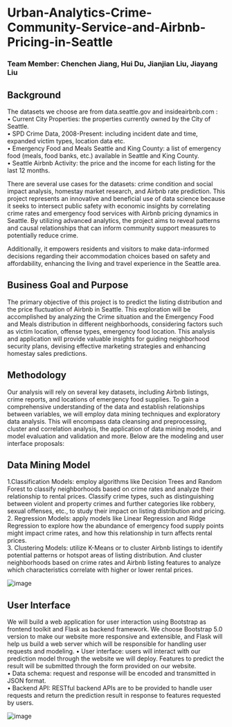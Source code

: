 # Urban-Analytics-Crime-Community-Service-and-Airbnb-Pricing-in-Seattle
### Team Member: Chenchen Jiang, Hui Du, Jianjian Liu, Jiayang Liu

## Background
The datasets we choose are from data.seattle.gov and insideairbnb.com : <br>
• Current City Properties: the properties currently owned by the City of Seattle. <br> 
• SPD Crime Data, 2008-Present: including incident date and time, expanded victim types, location
data etc. <br>
• Emergency Food and Meals Seattle and King County: a list of emergency food (meals, food banks,
etc.) available in Seattle and King County.<br>
• Seattle Airbnb Activity: the price and the income for each listing for the last 12 months. <br>

There are several use cases for the datasets: crime condition and social impact analysis, homestay market research, and Airbnb rate prediction.
This project represents an innovative and beneficial use of data science because it seeks to intersect public safety with economic insights by correlating crime rates and emergency food services with Airbnb pricing dynamics in Seattle. By utilizing advanced analytics, the project aims to reveal patterns and causal relationships that can inform community support measures to potentially reduce crime.

Additionally, it empowers residents and visitors to make data-informed decisions regarding their
accommodation choices based on safety and affordability, enhancing the living and travel experience in
the Seattle area.

## Business Goal and Purpose
The primary objective of this project is to predict the listing distribution and the price fluctuation of
Airbnb in Seattle. This exploration will be accomplished by analyzing the Crime situation and the
Emergency Food and Meals distribution in different neighborhoods, considering factors such as victim
location, offense types, emergency food location. This analysis and application will provide valuable
insights for guiding neighborhood security plans, devising effective marketing strategies and enhancing
homestay sales predictions.

## Methodology
Our analysis will rely on several key datasets, including Airbnb listings, crime reports, and locations of
emergency food supplies. To gain a comprehensive understanding of the data and establish
relationships between variables, we will employ data mining techniques and exploratory data analysis.
This will encompass data cleansing and preprocessing, cluster and correlation analysis, the application
of data mining models, and model evaluation and validation and more. Below are the modeling and
user interface proposals:

## Data Mining Model
1.Classification Models: employ algorithms like Decision Trees and Random Forest to classify
neighborhoods based on crime rates and analyze their relationship to rental prices. Classify crime types, such as distinguishing between violent and property crimes and further categories like robbery, sexual offenses, etc., to study their impact on listing distribution and pricing.<br>
2. Regression Models: apply models like Linear Regression and Ridge Regression to explore how the abundance of emergency food supply points might impact crime rates, and how this relationship in turn affects rental prices.<br>
3. Clustering Models: utilize K-Means or to cluster Airbnb listings to identify potential patterns or hotspot areas of listing distribution. And cluster neighborhoods based on crime rates and Airbnb listing features to analyze which characteristics correlate with higher or lower rental prices.<br>

![image](https://github.com/jiangchenchen000/Urban-Analytics-Crime-Community-Service-and-Airbnb-Pricing-in-Seattle/assets/122926291/77dd2480-c853-4f38-ade1-51e341c28a1e)


## User Interface
We will build a web application for user interaction using Bootstrap as frontend toolkit and Flask as backend framework. We choose Bootstrap 5.0 version to make our website more responsive and extensible, and Flask will help us build a web server which will be responsible for handling user requests and modeling.
• User interface: users will interact with our prediction model through the website we will deploy. Features to predict the result will be submitted through the form provided on our website.<br>
• Data schema: request and response will be encoded and transmitted in JSON format.<br>
• Backend API: RESTful backend APIs are to be provided to handle user requests and return the prediction result in response to features requested by users.<br>

![image](https://github.com/jiangchenchen000/Urban-Analytics-Crime-Community-Service-and-Airbnb-Pricing-in-Seattle/assets/122926291/6b6ce0d0-5f21-4d1f-8218-b0679d1d7b3d)

